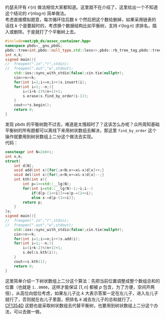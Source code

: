 约瑟夫环有 $\mathcal O(n)$ 做法相信大家都知道。这里就不在介绍了，这里给出一个不知道这个结论的 $\mathcal O(n\log n)$ 简单做法。  
考虑直接模拟题意，每次循环往后数 $k$ 个然后把这个数给删掉，如果采用链表的话找 $k$ 个是要超时的，考虑换个数据结构比如平衡树，支持 $\mathcal O(\log n)$ 求排名，插入或删除。于是就打了个平衡树上去。
```cpp
#include<ext/pb_ds/assoc_container.hpp>
namespace pbds=__gnu_pbds;
pbds::tree<int,pbds::null_type,std::less<>,pbds::rb_tree_tag,pbds::tree_order_statistics_node_update>s;
int n,k;
signed main(){
//	freopen(".in","r",stdin);
//	freopen(".out","w",stdout);
	std::ios::sync_with_stdio(false);cin.tie(nullptr);
	cin>>n>>k;
	for(int i=1;i<=n;i++)s.insert(i);
	for(int i=1;--n;){
		i=(i+k-2)%(n+1)+1;
		s.erase(s.find_by_order(i-1));
	}
	cout<<*s.begin();
	return 0;
}
```
发现 pbds 的平衡树跑不过去，难道是太慢超时了？这该怎么办呢？众所周知基础平衡树的所有题都可以离线下来用树状数组去解决，那这里 `find_by_order` 这个操作就要用到树状数组上二分这个做法去实现。  
代码：
```cpp
constexpr int N=2e6+1;
int n,k;
struct{
	int d[N];
	void add(int x){for(;x<N;x+=x&-x)d[x]++;}
	void del(int x){for(;x<N;x+=x&-x)d[x]--;}
	int kth(int x){
		int p=1<<std::__lg(N);
		for(int i=std::__lg(N)-1;~i;i--)
			if(d[p-(1<<i)]>=x)p-=(1<<i);
			else x-=d[p-(1<<i)];
		return p;
	}
}s;
signed main(){
//	freopen(".in","r",stdin);
//	freopen(".out","w",stdout);
	std::ios::sync_with_stdio(false);cin.tie(nullptr);
	cin>>n>>k;
	for(int i=1;i<=n;i++)s.add(i);
	for(int i=1;--n;){
		i=(i+k-2)%(n+1)+1;
		s.del(s.kth(i));
	}
	cout<<s.kth(1);
	return 0;
}
```
这里简单介绍一下树状数组上二分这个算法：先把当前位置调整成整个数组总和的位置（也就是 `1..0000`，这样才能保证 $[1,n]$ 都被 $p$ 包含，为了方便，空间开两倍），从高位向低位考虑，如果左儿子比 $k$ 大表示答案一定在左儿子，进入左儿子就行了，否则就在右儿子里面，把排名 $k$ 减去左儿子的总和就行了。  
[CF1354D](https://www.luogu.com.cn/problem/CF1354D) 这题也是采取树状数组去代替平衡树，也要用到树状数组上二分这个办法，可以去做一做。